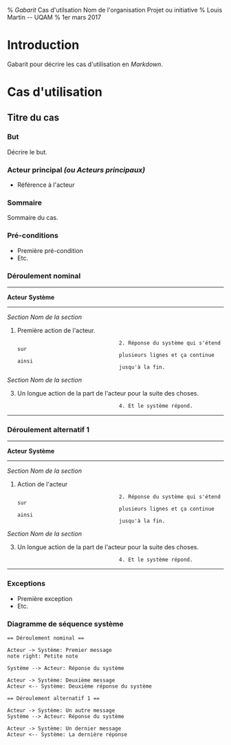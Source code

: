 % _Gabarit_
  Cas d'utilsation
  Nom de l'organisation
  Projet ou initiative
% Louis Martin -- UQAM
% 1er mars 2017

# Introduction

Gabarit pour décrire les cas d'utilisation en _Markdown_.

# Cas d'utilisation

## Titre du cas

### But

Décrire le but.

### Acteur principal _(ou Acteurs principaux)_

- Référence à l'acteur

### Sommaire

Sommaire du cas.

### Pré-conditions

- Première pré-condition
- Etc.

### Déroulement nominal

-------------------------------------------------------------------------------
**Acteur**                              **Système**
-------------------------------------   ---------------------------------------
_Section Nom de la section_

1. Première action de l'acteur.

                                        2. Réponse du système qui s'étend sur
                                        plusieurs lignes et ça continue ainsi
                                        jusqu'à la fin.

_Section Nom de la section_

3. Un longue action de la part de
l'acteur pour la suite des choses.

                                        4. Et le système répond.
-------------------------------------------------------------------------------

### Déroulement alternatif 1

-------------------------------------------------------------------------------
**Acteur**                              **Système**
-------------------------------------   ---------------------------------------
_Section Nom de la section_

1. Action de l'acteur

                                        2. Réponse du système qui s'étend sur
                                        plusieurs lignes et ça continue ainsi
                                        jusqu'à la fin.

_Section Nom de la section_

3. Un longue action de la part de
l'acteur pour la suite des choses.

                                        4. Et le système répond.
-------------------------------------------------------------------------------

### Exceptions

- Première exception
- Etc.

### Diagramme de séquence système

```plantuml
== Déroulement nominal ==

Acteur -> Système: Premier message
note right: Petite note

Système --> Acteur: Réponse du système

Acteur -> Système: Deuxième message
Acteur <-- Système: Deuxième réponse du système

== Déroulement alternatif 1 ==

Acteur -> Système: Un autre message
Système --> Acteur: Réponse du système

Acteur -> Système: Un dernier message
Acteur <-- Système: La dernière réponse
```
